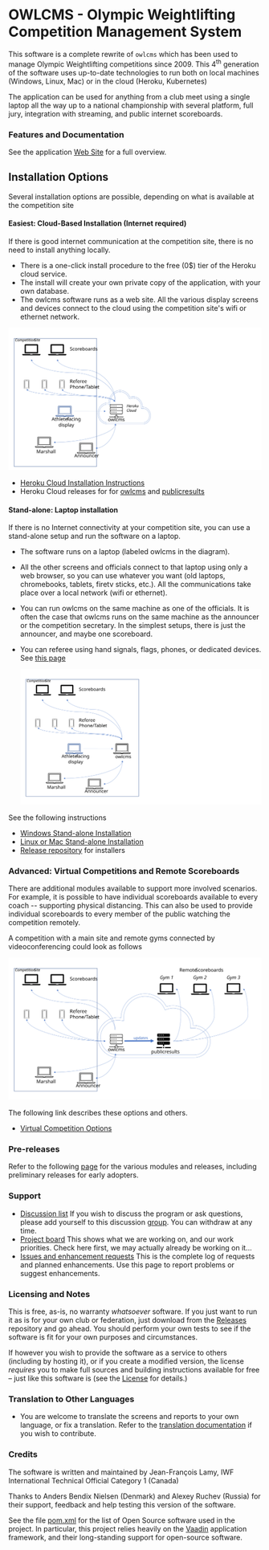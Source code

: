 # OWLCMS - Olympic Weightlifting Competition Management System 
This software is a complete rewrite of `owlcms` which has been used to manage Olympic Weightlifting competitions since 2009. This 4<sup>th</sup> generation of the software uses up-to-date technologies to run both on local machines (Windows, Linux, Mac) or in the cloud (Heroku, Kubernetes)

The application can be used for anything from a club meet using a single laptop all the way up to a national championship with several platform, full jury, integration with streaming, and public internet scoreboards.

### Features and Documentation

See the application [Web Site](https://jflamy-dev.github.io/owlcms4-prerelease/#) for a full overview. 

## Installation Options
Several installation options are possible, depending on what is available at the competition site

#### Easiest: Cloud-Based Installation (Internet required)

If there is good internet communication at the competition site, there is no need to install anything locally. 

- There is a one-click install procedure to the free (0$) tier of the Heroku cloud service. 
- The install will create your own private copy of the application, with your own database.
- The owlcms software runs as a web site. All the various display screens and devices connect to the cloud using the competition site's wifi or ethernet network.

![Slide9](docs/img/PublicResults/CloudExplained/Slide9.SVG)

* [Heroku Cloud Installation Instructions](https://jflamy-dev.github.io/owlcms4-prerelease/#/Cloud)
* Heroku Cloud releases for for [owlcms](https://github.com/jflamy-dev/owlcms-heroku-prerelease/releases/latest) and [publicresults](https://github.com/jflamy-dev/publicresults-heroku-prerelease/releases/latest)

#### Stand-alone: Laptop installation

If there is no Internet connectivity at your competition site, you can use a stand-alone setup and run the software on a laptop.

- The software runs on a laptop (labeled owlcms in the diagram). 

- All the other screens and officials connect to that laptop using only a web browser, so you can use whatever you want (old laptops, chromebooks, tablets, firetv sticks, etc.).  All the communications take place over a local network (wifi or ethernet).

- You can run owlcms on the same machine as one of the officials.  It is often the case that owlcms runs on the same machine as the announcer or the competition secretary.  In the simplest setups, there is just the announcer, and maybe one scoreboard.

- You can referee using hand signals, flags, phones, or dedicated devices. See [this page](https://jflamy-dev.github.io/owlcms4-prerelease/#/Refereeing)

  ![Slide1](docs/img/PublicResults/CloudExplained/Slide7.SVG)

See the following instructions

  * [Windows Stand-alone Installation](https://jflamy-dev.github.io/owlcms4-prerelease/#/LocalWindowsSetup)
* [Linux or Mac Stand-alone Installation](https://jflamy-dev.github.io/owlcms4-prerelease/#/LocalLinuxMacSetup)
* [Release repository](https://github.com/jflamy-dev/owlcms4-prerelease/releases/latest) for installers

### Advanced: Virtual Competitions and Remote Scoreboards

There are additional modules available to support more involved scenarios.  For example, it is possible to have individual scoreboards available to every coach -- supporting physical distancing.  This can also be used to provide individual scoreboards to every member of the public watching the competition remotely.

A competition with a main site and remote gyms connected by videoconferencing could look as follows

![Slide3](docs/img/PublicResults/CloudExplained/Slide3.SVG)

The following link describes these options and others.

*	[Virtual Competition Options](https://jflamy-dev.github.io/owlcms4-prerelease/#/InstallationOverview#avanced-virtual-competitions-and-individual-scoreboards)

### Pre-releases

Refer to the following [page](Releases) for the various modules and releases, including preliminary releases for early adopters.

### Support

- [Discussion list](https://groups.google.com/forum/#!forum/owlcms)  If you wish to discuss the program or ask questions, please add yourself to this discussion [group](https://groups.google.com/forum/#!forum/owlcms).  You can withdraw at any time.
- [Project board](https://github.com/jflamy/owlcms4/projects/1) This shows what we are working on, and our work priorities.  Check here first, we may actually already be working on it...
- [Issues and enhancement requests](https://github.com/jflamy/owlcms4/issues) This is the complete log of requests and planned enhancements. Use this page to report problems or suggest enhancements.

### Licensing and Notes

This is free, as-is, no warranty *whatsoever* software. If you just want to run it as is for your own club or federation, just download from the [Releases](https://github.com/jflamy-dev/owlcms4-prerelease/releases) repository and go ahead. You should perform your own tests to see if the software is fit for your own purposes and circumstances.

If however you wish to provide the software as a service to others (including by hosting it), or if you create a modified version, the license *requires* you to make full sources and building instructions available for free &ndash; just like this software is (see the [License](https://github.com/jflamy-dev/owlcms4-prerelease/blob/master/LICENSE.txt) for details.)

### Translation to Other Languages

- You are welcome to translate the screens and reports to your own language, or fix a translation.  Refer to the [translation documentation](https://jflamy-dev.github.io/owlcms4-prerelease/#/Translation) if you wish to contribute.

### Credits

The software is written and maintained by Jean-François Lamy, IWF International Technical Official Category 1 (Canada)

Thanks to Anders Bendix Nielsen (Denmark) and Alexey Ruchev (Russia) for their support, feedback and help testing this version of the software.

See the file [pom.xml](pom.xml) for the list of Open Source software used in the project.  In particular, this project relies heavily on the [Vaadin](https://vaadin.com) application framework, and their long-standing support for open-source software.
